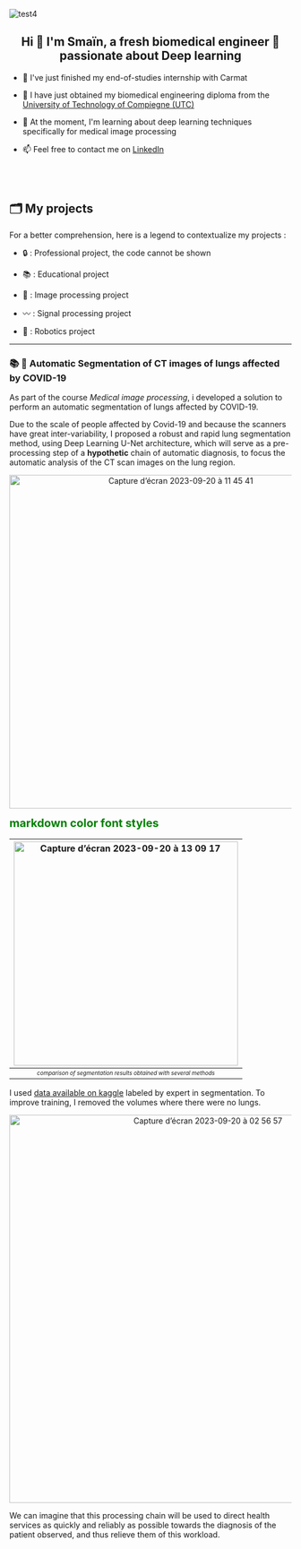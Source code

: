<style>
legend { size: 1 }
</style>

![test4](https://github.com/Smainfet/Smainfet/assets/97527246/1cd67f86-a83d-4153-a74d-f109a36f865d)

<h2 align="center">
  Hi 👋 I'm Smaïn, a fresh biomedical engineer 🩻 passionate about Deep learning
</h2>


- 💙 I've just finished my end-of-studies internship with Carmat
  
- 📖 I have just obtained my biomedical engineering diploma from the [University of Technology of Compiegne (UTC)](https://utc.fr)

- 🌱 At the moment, I'm learning about deep learning techniques specifically for medical image processing
  
- 📫 Feel free to contact me on [LinkedIn](https://www.linkedin.com/in/sma%C3%AFn-fettem-55865917b/)
  
<br />
<br />


<h2>
  🗂️ My projects 
</h2>


For a better comprehension, here is a legend to contextualize my projects :

- 🔒 : Professional project, the code cannot be shown

- 📚 : Educational project
  
- 🩻 : Image processing project
  
- 〰️ : Signal processing project
  
- 🦾 : Robotics project

---
<h3>
  📚 🩻 Automatic Segmentation of CT images of lungs affected by COVID-19
</h3>

As part of the course _Medical image processing_, i developed a solution to perform an automatic segmentation of lungs affected by COVID-19.


Due to the scale of people affected by Covid-19 and because the scanners have great inter-variability, I proposed a robust and rapid lung segmentation method, using Deep Learning U-Net architecture, which will serve as a pre-processing step of a **hypothetic** chain of automatic diagnosis, to focus the automatic analysis of the CT scan images on the lung region.

<p align="center">
<img width="596" alt="Capture d’écran 2023-09-20 à 11 45 41" src="https://github.com/Smainfet/Smainfet/assets/97527246/03de4915-ecc7-4570-8ef0-e0d6697db765">
</p>

<span style="color:green;font-weight:700;font-size:20px">
    markdown color font styles
</span>
 
<div align="center">
  
| <img width="400" alt="Capture d’écran 2023-09-20 à 13 09 17" src="https://github.com/Smainfet/Smainfet/assets/97527246/c35d4073-47ae-456e-a22f-d8333788fe90"> | 
|:--:| 
| <font size="1"> *comparison of segmentation results obtained with several methods* </font>|

</div>

I used [data available on kaggle](https://www.kaggle.com/datasets/andrewmvd/covid19-ct-scans) labeled by expert in segmentation. To improve training, I removed the volumes where there were no lungs.
<br />

<p align="center">
<img width="693" alt="Capture d’écran 2023-09-20 à 02 56 57" class="center" src="https://github.com/Smainfet/Smainfet/assets/97527246/be5e62eb-146c-4543-b2d2-f0c861ae05b6">
</p>


We can imagine that this processing chain will be used to direct health services as quickly and reliably as possible towards the diagnosis of the patient observed, and thus relieve them of this workload.
<!--
**Smainfet/Smainfet** is a ✨ _special_ ✨ repository because its `README.md` (this file) appears on your GitHub profile.

Here are some ideas to get you started:

- 🔭 I’m currently working on ...
- 🌱 I’m currently learning ...
- 👯 I’m looking to collaborate on ...
- 🤔 I’m looking for help with ...
- 💬 Ask me about ...
- 📫 How to reach me: ...
- 😄 Pronouns: ...
- ⚡ Fun fact: ...
-->
